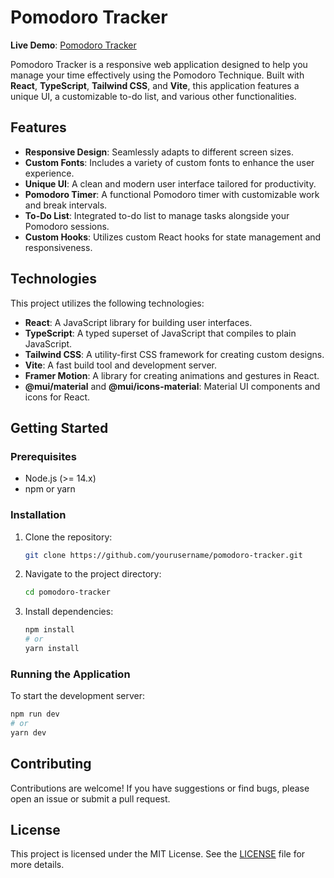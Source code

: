 # Pomodoro Tracker

**Live Demo**: [Pomodoro Tracker](https://pomodoro-tracker-sand.vercel.app)

Pomodoro Tracker is a responsive web application designed to help you manage your time effectively using the Pomodoro Technique. Built with **React**, **TypeScript**, **Tailwind CSS**, and **Vite**, this application features a unique UI, a customizable to-do list, and various other functionalities.

## Features

- **Responsive Design**: Seamlessly adapts to different screen sizes.
- **Custom Fonts**: Includes a variety of custom fonts to enhance the user experience.
- **Unique UI**: A clean and modern user interface tailored for productivity.
- **Pomodoro Timer**: A functional Pomodoro timer with customizable work and break intervals.
- **To-Do List**: Integrated to-do list to manage tasks alongside your Pomodoro sessions.
- **Custom Hooks**: Utilizes custom React hooks for state management and responsiveness.

## Technologies

This project utilizes the following technologies:

- **React**: A JavaScript library for building user interfaces.
- **TypeScript**: A typed superset of JavaScript that compiles to plain JavaScript.
- **Tailwind CSS**: A utility-first CSS framework for creating custom designs.
- **Vite**: A fast build tool and development server.
- **Framer Motion**: A library for creating animations and gestures in React.
- **@mui/material** and **@mui/icons-material**: Material UI components and icons for React.

## Getting Started

### Prerequisites

- Node.js (>= 14.x)
- npm or yarn

### Installation

1. Clone the repository:
   ```bash
   git clone https://github.com/yourusername/pomodoro-tracker.git
   ```
2. Navigate to the project directory:
   ```bash
   cd pomodoro-tracker
   ```
3. Install dependencies:
   ```bash
   npm install
   # or
   yarn install
   ```

### Running the Application

To start the development server:

```bash
npm run dev
# or
yarn dev
```
## Contributing

Contributions are welcome! If you have suggestions or find bugs, please open an issue or submit a pull request.

## License

This project is licensed under the MIT License. See the [LICENSE](LICENSE) file for more details.
